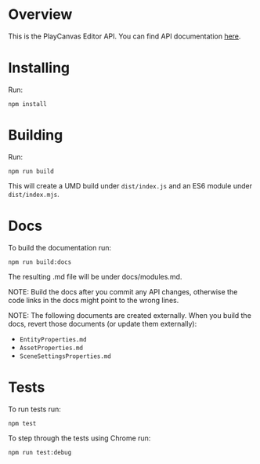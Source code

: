 # Overview

This is the PlayCanvas Editor API. You can find API documentation [here](docs/modules.md).

# Installing
Run:
```
npm install
```

# Building

Run:
```
npm run build
```

This will create a UMD build under `dist/index.js` and an ES6 module under `dist/index.mjs`.

# Docs

To build the documentation run:
```
npm run build:docs
```

The resulting .md file will be under docs/modules.md.

NOTE: Build the docs after you commit any API changes, otherwise the code links in the docs might point to the wrong lines.

NOTE: The following documents are created externally. When you build the docs, revert those documents (or update them externally):
* `EntityProperties.md`
* `AssetProperties.md`
* `SceneSettingsProperties.md`

# Tests

To run tests run:
```
npm test
```

To step through the tests using Chrome run:
```
npm run test:debug
```

